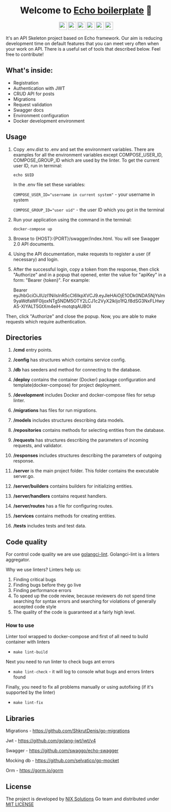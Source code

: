 <h1 align="center">Welcome to <a href="https://nix-group.github.io/pix" target="_blank">Echo boilerplate</a> 👋</h1>

<p align="center">
  <img src="https://img.shields.io/badge/golang-v1.21-lightblue" height="25"/>
  <img src="https://img.shields.io/badge/echo-v4.11-blue" height="25"/>
  <img src="https://img.shields.io/badge/gorm-v1.25-green" height="25"/>
  <img src="https://img.shields.io/badge/swagger-v1.16-orange" height="25"/>
  <img src="https://img.shields.io/badge/gin--jwt-v2.9-yellow" height="25"/>
  <img src="https://img.shields.io/badge/docker-support-darkgreeen" height="25"/>
</p>

It's an API Skeleton project based on Echo framework.
Our aim is reducing development time on default features that you can meet very often when your work on API.
There is a useful set of tools that described below. Feel free to contribute!

## What's inside:

- Registration
- Authentication with JWT
- CRUD API for posts
- Migrations
- Request validation
- Swagger docs
- Environment configuration
- Docker development environment

## Usage
1. Copy .env.dist to .env and set the environment variables. There are examples for all the environment variables except COMPOSE_USER_ID, COMPOSE_GROUP_ID which are used by the linter. To get the current user ID, run in terminal:
    
    `echo $UID`
    
    In the .env file set these variables:

    `COMPOSE_USER_ID="username in current system"` - your username in system

    `COMPOSE_GROUP_ID="user uid"` - the user ID which you got in the terminal

2. Run your application using the command in the terminal:

    `docker-compose up`
3. Browse to {HOST}:{PORT}/swagger/index.html. You will see Swagger 2.0 API documents.
4. Using the API documentation, make requests to register a user (if necessary) and login.
5. After the successful login, copy a token from the response, then click "Authorize" and in a popup that opened, enter the value for "apiKey" in a form:
"Bearer {token}". For example:


    Bearer eyJhbGciOiJIUzI1NiIsInR5cCI6IkpXVCJ9.eyJleHAiOjE1ODk0NDA5NjYsIm9yaWdfaWF0IjoxNTg5NDM5OTY2LCJ1c2VyX2lkIjo1fQ.f8dSG3NxFLHwyA5-XIYALT5GtXm4eiH-motqtqAUBOI 

   
Then, click "Authorize" and close the popup.
Now, you are able to make requests which require authentication.

## Directories
1. **/cmd** entry points.

2. **/config** has structures which contains service config.

3. **/db** has seeders and method for connecting to the database.

4. **/deploy** contains the container (Docker) package configuration and template(docker-compose) for project deployment.

5. **/development** includes Docker and docker-compose files for setup linter.

6. **/migrations** has files for run migrations.

7. **/models** includes structures describing data models.

8. **/repositories** contains methods for selecting entities from the database.

9. **/requests** has structures describing the parameters of incoming requests, and validator.

10. **/responses** includes structures describing the parameters of outgoing response.

11. **/server** is the main project folder. This folder contains the executable server.go.

12. **/server/builders** contains builders for initializing entities.

13. **/server/handlers** contains request handlers.

14. **/server/routes** has a file for configuring routes.

15. **/services** contains methods for creating entities.

16. **/tests**  includes tests and test data.

## Code quality
For control code quality we are use [golangci-lint](https://github.com/golangci/golangci-lint).
Golangci-lint is a linters aggregator.

Why we use linters? Linters help us:
1. Finding critical bugs
2. Finding bugs before they go live
3. Finding performance errors
4. To speed up the code review, because reviewers do not spend time searching for syntax errors and searching for
violations of generally accepted code style
5. The quality of the code is guaranteed at a fairly high level.

### How to use
Linter tool wrapped to docker-compose and first of all need to build container with linters

- `make lint-build`

Next you need to run linter to check bugs ant errors

- `make lint-check` - it will log to console what bugs and errors linters found

Finally, you need to fix all problems manually or using autofixing (if it's supported by the linter)

- `make lint-fix` 


## Libraries
Migrations - https://github.com/ShkrutDenis/go-migrations

Jwt - https://github.com/golang-jwt/jwt/v4

Swagger - https://github.com/swaggo/echo-swagger

Mocking db - https://github.com/selvatico/go-mocket

Orm - https://gorm.io/gorm

## License
The project is developed by [NIX Solutions](http://nixsolutions.com) Go team and distributed under [MIT LICENSE](https://github.com/nixsolutions/golang-echo-boilerplate/blob/master/LICENSE)